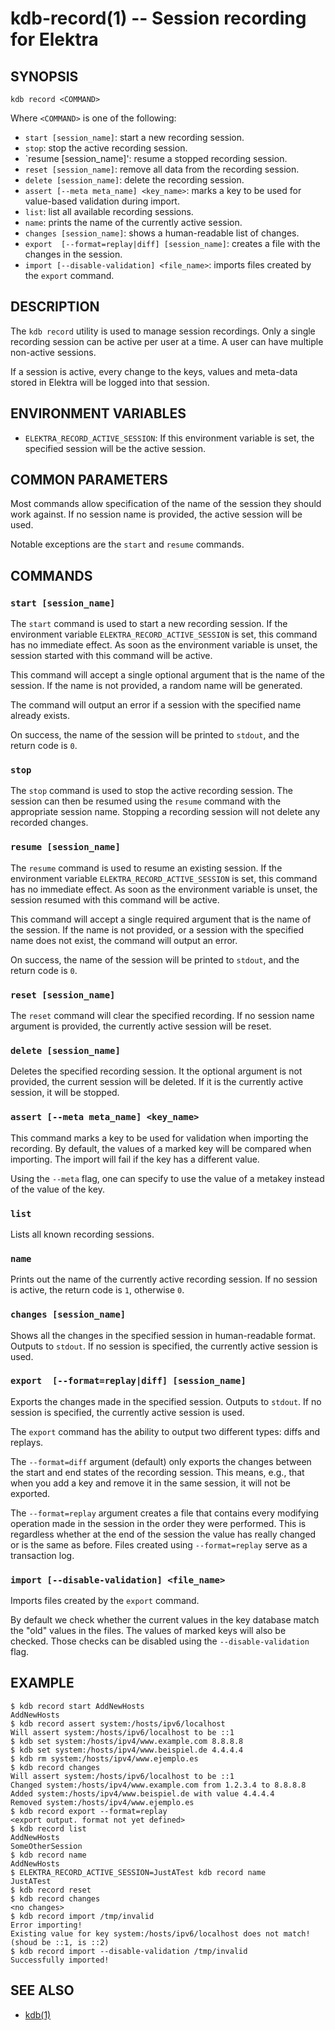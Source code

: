 # kdb-record(1) -- Session recording for Elektra

## SYNOPSIS

`kdb record <COMMAND>`

Where `<COMMAND>` is one of the following:

- `start [session_name]`: start a new recording session.
- `stop`: stop the active recording session.
- `resume [session_name]': resume a stopped recording session.
- `reset [session_name]`: remove all data from the recording session.
- `delete [session_name]`: delete the recording session.
- `assert [--meta meta_name] <key_name>`: marks a key to be used for value-based validation during import.
- `list`: list all available recording sessions.
- `name`: prints the name of the currently active session.
- `changes [session_name]`: shows a human-readable list of changes.
- `export  [--format=replay|diff] [session_name]`: creates a file with the changes in the session.
- `import [--disable-validation] <file_name>`: imports files created by the `export` command.

## DESCRIPTION

The `kdb record` utility is used to manage session recordings.
Only a single recording session can be active per user at a time.
A user can have multiple non-active sessions.

If a session is active, every change to the keys, values and meta-data stored in Elektra will be logged into that session.

## ENVIRONMENT VARIABLES

- `ELEKTRA_RECORD_ACTIVE_SESSION`: If this environment variable is set, the specified session will be the active session.

## COMMON PARAMETERS

Most commands allow specification of the name of the session they should work against.
If no session name is provided, the active session will be used.

Notable exceptions are the `start` and `resume` commands.

## COMMANDS

### `start [session_name]`
The `start` command is used to start a new recording session.
If the environment variable `ELEKTRA_RECORD_ACTIVE_SESSION` is set, this command has no immediate effect.
As soon as the environment variable is unset, the session started with this command will be active.

This command will accept a single optional argument that is the name of the session.
If the name is not provided, a random name will be generated.

The command will output an error if a session with the specified name already exists.

On success, the name of the session will be printed to `stdout`, and the return code is `0`.

### `stop`
The `stop` command is used to stop the active recording session.
The session can then be resumed using the `resume` command with the appropriate session name.
Stopping a recording session will not delete any recorded changes.

### `resume [session_name]`
The `resume` command is used to resume an existing session.
If the environment variable `ELEKTRA_RECORD_ACTIVE_SESSION` is set, this command has no immediate effect.
As soon as the environment variable is unset, the session resumed with this command will be active.

This command will accept a single required argument that is the name of the session.
If the name is not provided, or a session with the specified name does not exist, the command will output an error.

On success, the name of the session will be printed to `stdout`, and the return code is `0`.

### `reset [session_name]`
The `reset` command will clear the specified recording.
If no session name argument is provided, the currently active session will be reset.

### `delete [session_name]`
Deletes the specified recording session.
It the optional argument is not provided, the current session will be deleted.
If it is the currently active session, it will be stopped.

### `assert [--meta meta_name] <key_name>`
This command marks a key to be used for validation when importing the recording.
By default, the values of a marked key will be compared when importing.
The import will fail if the key has a different value.

Using the `--meta` flag, one can specify to use the value of a metakey instead of the value of the key.

### `list`
Lists all known recording sessions.

### `name`
Prints out the name of the currently active recording session.
If no session is active, the return code is `1`, otherwise `0`.

### `changes [session_name]`
Shows all the changes in the specified session in human-readable format.
Outputs to `stdout`.
If no session is specified, the currently active session is used.

### `export  [--format=replay|diff] [session_name]`
Exports the changes made in the specified session.
Outputs to `stdout`.
If no session is specified, the currently active session is used.

The `export` command has the ability to output two different types: diffs and replays.

The `--format=diff` argument (default) only exports the changes between the start and end states of the recording session.
This means, e.g., that when you add a key and remove it in the same session, it will not be exported.

The `--format=replay` argument creates a file that contains every modifying operation made in the session in the order they were performed.
This is regardless whether at the end of the session the value has really changed or is the same as before.
Files created using `--format=replay` serve as a transaction log.


### `import [--disable-validation] <file_name>`
Imports files created by the `export` command.

By default we check whether the current values in the key database match the "old" values in the files.
The values of marked keys will also be checked.
Those checks can be disabled using the `--disable-validation` flag.


## EXAMPLE

```
$ kdb record start AddNewHosts
AddNewHosts
$ kdb record assert system:/hosts/ipv6/localhost
Will assert system:/hosts/ipv6/localhost to be ::1
$ kdb set system:/hosts/ipv4/www.example.com 8.8.8.8
$ kdb set system:/hosts/ipv4/www.beispiel.de 4.4.4.4
$ kdb rm system:/hosts/ipv4/www.ejemplo.es
$ kdb record changes
Will assert system:/hosts/ipv6/localhost to be ::1
Changed system:/hosts/ipv4/www.example.com from 1.2.3.4 to 8.8.8.8
Added system:/hosts/ipv4/www.beispiel.de with value 4.4.4.4
Removed system:/hosts/ipv4/www.ejemplo.es
$ kdb record export --format=replay
<export output. format not yet defined>
$ kdb record list
AddNewHosts
SomeOtherSession
$ kdb record name
AddNewHosts
$ ELEKTRA_RECORD_ACTIVE_SESSION=JustATest kdb record name
JustATest
$ kdb record reset
$ kdb record changes
<no changes>
$ kdb record import /tmp/invalid
Error importing! 
Existing value for key system:/hosts/ipv6/localhost does not match! (shoud be ::1, is ::2)
$ kdb record import --disable-validation /tmp/invalid
Successfully imported!
```

## SEE ALSO

- [kdb(1)](kdb.md) 
